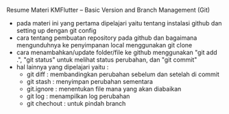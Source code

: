 Resume Materi KMFlutter – Basic Version and Branch Management (Git)

- pada materi ini yang pertama dipelajari yaitu tentang instalasi github dan setting up dengan git config
- cara tentang pembuatan repository pada github dan bagaimana mengunduhnya ke penyimpanan local menggunakan git clone
- cara menambahkan/update folder/file ke github menggunakan "git add .", "git status" untuk melihat status perubahan, dan "git commit"
- hal lainnya yang dipelajari yaitu :
    * git diff : membandingkan perubahan sebelum dan setelah di commit
    * git stash : menyimpan perubahan sementara
    * git.ignore : menentukan file mana yang akan diabaikan
    * git log : menampilkan log perubahan
    * git chechout : untuk pindah branch 